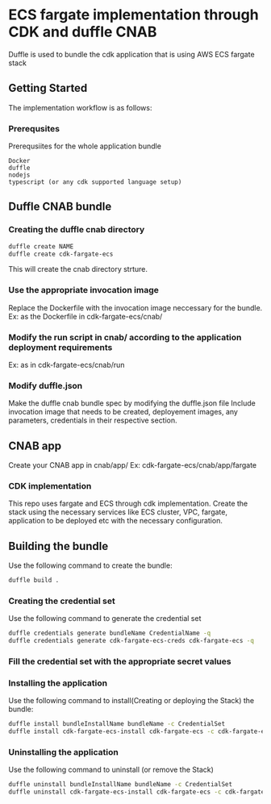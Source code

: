 # ECS fargate implementation through CDK and duffle CNAB

Duffle is used to bundle the cdk application that is using AWS ECS fargate stack


## Getting Started

The implementation workflow is as follows:

### Prerequsites

Prerequsiites for the whole application bundle
```
Docker
duffle
nodejs
typescript (or any cdk supported language setup)

```

## Duffle CNAB bundle

### Creating the duffle cnab directory 
```bash
duffle create NAME
duffle create cdk-fargate-ecs
```
This will create the cnab directory strture.

### Use the appropriate invocation image
Replace the Dockerfile with the invocation image neccessary for the bundle. <br />
Ex: as the Dockerfile in cdk-fargate-ecs/cnab/ 

### Modify the run script in cnab/ according to the application deployment requirements
Ex: as in cdk-fargate-ecs/cnab/run

### Modify duffle.json
Make the duffle cnab bundle spec by modifying the duffle.json file
Include invocation image that needs to be created, deployement images,  any parameters, credentials in their respective section.



## CNAB app

Create your CNAB app in cnab/app/
Ex: cdk-fargate-ecs/cnab/app/fargate

### CDK implementation
This repo uses fargate and ECS through cdk implementation.
Create the stack using the necessary services like ECS cluster, VPC, fargate, application to be deployed etc with the necessary configuration.


## Building the bundle
Use the following command to create the bundle:
``` bash
duffle build .
```


### Creating the credential set
Use the following command to generate the credential set
``` bash
duffle credentials generate bundleName CredentialName -q
duffle credentials generate cdk-fargate-ecs-creds cdk-fargate-ecs -q
```

### Fill the credential set with the appropriate secret values


### Installing the application
Use the following command to install(Creating or deploying the Stack) the bundle:
``` bash
duffle install bundleInstallName bundleName -c CredentialSet
duffle install cdk-fargate-ecs-install cdk-fargate-ecs -c cdk-fargate-ecs-creds
```

### Uninstalling the application
Use the following command to uninstall (or remove the Stack)
``` bash
duffle uninstall bundleInstallName bundleName -c CredentialSet
duffle uninstall cdk-fargate-ecs-install cdk-fargate-ecs -c cdk-fargate-ecs-creds
```
